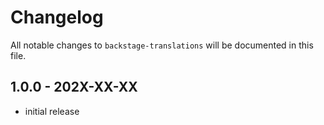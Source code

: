 # Changelog

All notable changes to `backstage-translations` will be documented in this file.

## 1.0.0 - 202X-XX-XX

- initial release
